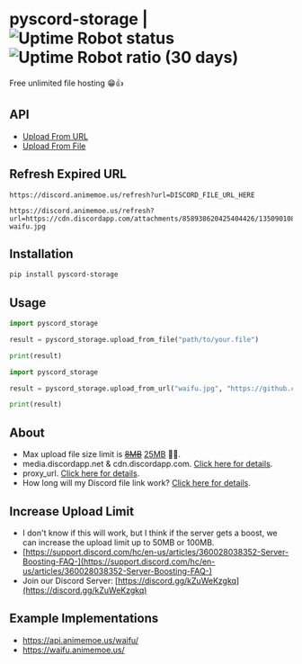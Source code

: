 # pyscord-storage | ![Uptime Robot status](https://img.shields.io/uptimerobot/status/m788953682-d9a508d14b27c021c836b4aa?style=flat-square) ![Uptime Robot ratio (30 days)](https://img.shields.io/uptimerobot/ratio/m788953682-d9a508d14b27c021c836b4aa?style=flat-square)

Free unlimited file hosting 😁👍


## API

- [Upload From URL](https://discord-storage.animemoe.us/api/upload-from-url/)
- [Upload From File](https://discord-storage.animemoe.us/api/upload-from-file/)


## Refresh Expired URL

```text
https://discord.animemoe.us/refresh?url=DISCORD_FILE_URL_HERE
```
```text
https://discord.animemoe.us/refresh?url=https://cdn.discordapp.com/attachments/858938620425404426/1350901088865226852/animemoeus-waifu.jpg
```


## Installation

```bash
pip install pyscord-storage
```


## Usage

```python
import pyscord_storage

result = pyscord_storage.upload_from_file("path/to/your.file")

print(result)
```

```python
import pyscord_storage

result = pyscord_storage.upload_from_url("waifu.jpg", "https://github.com/animemoeus/pyscord-storage/raw/master/tests/temp/takagi.png")

print(result)
```


## About

- Max upload file size limit is ~~[8MB](https://support.discord.com/hc/en-us/community/posts/360031101592-Increase-max-file-size-for-free-accounts)~~ [25MB](https://twitter.com/discord/status/1645522780337885184) 🥳🎉.
- media.discordapp.net & cdn.discordapp.com. [Click here for details](https://www.reddit.com/r/discordapp/comments/e8lgj2/mediadiscordappnet_cdndiscordappcom/).
- proxy_url. [Click here for details](https://www.reddit.com/r/discordapp/comments/f1ixly/.discord_adding_lower_width_and_height_to_linked/).
- How long will my Discord file link work? [Click here for details](https://support.discord.com/hc/en-us/community/posts/360061593771-Privacy-for-CDN-attachements).


## Increase Upload Limit

- I don't know if this will work, but I think if the server gets a boost, we can increase the upload limit up to 50MB or 100MB.
- [https://support.discord.com/hc/en-us/articles/360028038352-Server-Boosting-FAQ-](https://support.discord.com/hc/en-us/articles/360028038352-Server-Boosting-FAQ-)
- Join our Discord Server: [https://discord.gg/kZuWeKzgkq](https://discord.gg/kZuWeKzgkq)

## Example Implementations

- <https://api.animemoe.us/waifu/>
- <https://waifu.animemoe.us/>
